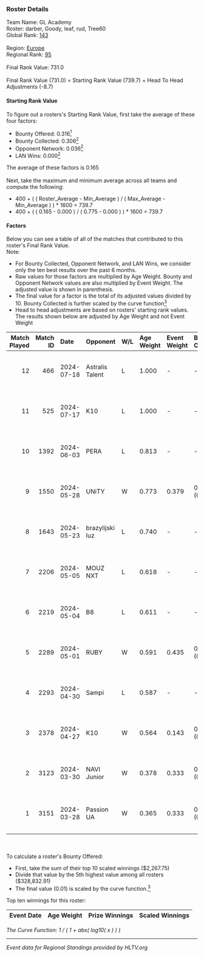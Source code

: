### Roster Details<br />
Team Name: GL Academy<br />
Roster: darber, Goody, leaf, rud, Tree60<br />
Global Rank: [143](../standings_global.md)<br />
<br />
Region: [Europe]( ../standings_europe.md)<br />
Regional Rank: [95]( ../standings_europe.md)<br />
<br />
Final Rank Value:  731.0<br />
<br />
Final Rank Value (731.0) = Starting Rank Value (739.7) + Head To Head Adjustments (-8.7)<br />

#### Starting Rank Value<br />
To figure out a rosters's Starting Rank Value, first take the average of these four factors:<br />
- Bounty Offered: 0.316[<sup>1</sup>](#table2)
- Bounty Collected: 0.306[<sup>2</sup>](#table1)
- Opponent Network: 0.036[<sup>2</sup>](#table1)
- LAN Wins: 0.000[<sup>2</sup>](#table1)

The average of these factors is 0.165<br />
<br />
Next, take the maximum and minimum average across all teams and compute the following:<br />
- 400 + ( ( Roster_Average - Min_Average ) / ( Max_Average - Min_Average ) ) * 1600 = 739.7
- 400 + ( ( 0.165 - 0.000 ) / ( 0.775 - 0.000 ) ) * 1600 = 739.7


#### Factors<br />
Below you can see a table of all of the matches that contributed to this roster's Final Rank Value.<br />
Note:<br />

- For Bounty Collected, Opponent Network, and LAN Wins, we consider only the ten best results over the past 6 months.
- Raw values for those factors are multiplied by Age Weight. Bounty and Opponent Network values are also multiplied by Event Weight. The adjusted value is shown in parenthesis.
- The final value for a factor is the total of its adjusted values divided by 10. Bounty Collected is further scaled by the curve function[<sup>3</sup>](#curveFunction)
- Head to head adjustments are based on rosters' starting rank values. The results shown below are adjusted by Age Weight and not Event Weight
<span id="table1"></span><br />


| Match Played | Match ID | Date       | Opponent        | W/L | Age Weight | Event Weight | Bounty Collected | Opponent Network | LAN Wins  | H2H Adj. | Roster                           |
| -: | -: | :- | :- | :- | :- | :- | :- | :- | :- | -: | :- |
|           12 |      466 | 2024-07-18 | Astralis Talent | L   | 1.000      | -            | -                | -                | -         |   -16.45 | darber, Goody, leaf, rud, Tree60 |
|           11 |      525 | 2024-07-17 | K10             | L   | 1.000      | -            | -                | -                | -         |   -17.71 | darber, Goody, leaf, rud, Tree60 |
|           10 |     1392 | 2024-06-03 | PERA            | L   | 0.813      | -            | -                | -                | -         |    -6.82 | darber, Goody, leaf, rud, Tree60 |
|            9 |     1550 | 2024-05-28 | UNiTY           | W   | 0.773      | 0.379        | 0.025 (0.007)    | 0.306 (0.090)    | 0 (0.000) |    17.75 | darber, Goody, leaf, rud, Tree60 |
|            8 |     1643 | 2024-05-23 | brazylijski luz | L   | 0.740      | -            | -                | -                | -         |    -9.11 | darber, Goody, leaf, rud, Tree60 |
|            7 |     2206 | 2024-05-05 | MOUZ NXT        | L   | 0.618      | -            | -                | -                | -         |    -3.67 | darber, Goody, leaf, rud, shadiy |
|            6 |     2219 | 2024-05-04 | B8              | L   | 0.611      | -            | -                | -                | -         |    -3.31 | darber, Goody, leaf, rud, shadiy |
|            5 |     2289 | 2024-05-01 | RUBY            | W   | 0.591      | 0.435        | 0.097 (0.025)    | 0.506 (0.130)    | 0 (0.000) |    13.55 | darber, Goody, leaf, rud, shadiy |
|            4 |     2293 | 2024-04-30 | Sampi           | L   | 0.587      | -            | -                | -                | -         |    -5.32 | darber, Goody, leaf, rud, sSen   |
|            3 |     2378 | 2024-04-27 | K10             | W   | 0.564      | 0.143        | 0.008 (0.001)    | 0.133 (0.011)    | 0 (0.000) |     7.25 | darber, Goody, leaf, rud, sSen   |
|            2 |     3123 | 2024-03-30 | NAVI Junior     | W   | 0.378      | 0.333        | 0.003 (0.000)    | 0.033 (0.004)    | 0 (0.000) |     5.28 | darber, Goody, leaf, nestee, rud |
|            1 |     3151 | 2024-03-28 | Passion UA      | W   | 0.365      | 0.333        | 0.172 (0.021)    | 1.000 (0.122)    | 0 (0.000) |     9.85 | darber, Goody, leaf, nestee, rud |

<br />
<span id="table2"></span><br />
To calculate a roster's Bounty Offered:<br />

- First, take the sum of their top 10 scaled winnings ($2,267.75)
- Divide that value by the 5th highest value among all rosters ($328,832.91)
- The final value (0.01) is scaled by the curve function.[<sup>3</sup>](#curveFunction)

Top ten winnings for this roster:<br />

| Event Date | Age Weight | Prize Winnings | Scaled Winnings |
| :- | -: | :- | :- |


<span id="curveFunction"></span>_The Curve Function: 1 / ( 1 + abs( log10( x ) ) )_<br />

---
_Event data for Regional Standings provided by HLTV.org_<br />

